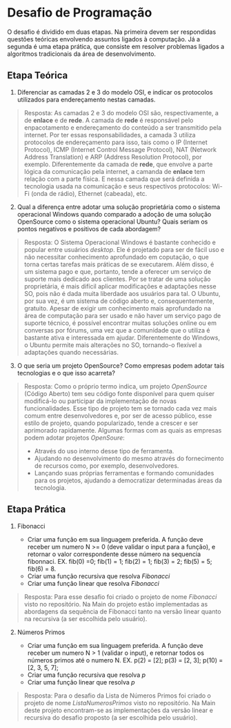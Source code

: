 # Desafio de Programação

O desafio é dividido em duas etapas. Na primeira devem ser respondidas questões teóricas envolvendo assuntos ligados à computação. Já a segunda é uma etapa prática, que consiste em resolver problemas ligados a algoritmos tradicionais da área de desenvolvimento.


## Etapa Teórica

1. Diferenciar as camadas 2 e 3 do modelo OSI, e indicar os protocolos utilizados para endereçamento nestas camadas.

> Resposta: 
  As camadas 2 e 3 do modelo OSI são, respectivamente, a de __enlace__ e de __rede__. 
  A camada de __rede__ é responsável pelo enpacotamento e endereçamento do conteúdo a ser transmitido pela internet. Por ter essas responsabilidades, a camada 3 utiliza protocolos de endereçamento para isso, tais como o IP (Internet Protocol), ICMP (Internet Control Message Protocol), NAT (Network Address Translation) e ARP (Address Resolution Protocol), por exemplo.
  Diferentemente da camada de __rede__, que envolve a parte lógica da comunicação pela internet, a camanda de __enlace__ tem relação com a parte física. E nessa camada que será definida a tecnologia usada na comunicação e seus respectivos protocolos: Wi-Fi (onda de rádio), Ethernet (cabeada), etc.


2. Qual a diferença entre adotar uma solução proprietária como o sistema operacional Windows quando comparado a adoção de uma solução OpenSource como o sistema operacional Ubuntu? Quais seriam os pontos negativos e positivos de cada abordagem?

> Resposta:
  O Sistema Operacional Windows é bastante conhecido e popular entre usuários _desktop_. Ele é projetado para ser de fácil uso e não necessitar conhecimento aprofundado em coputação, o que torna certas tarefas mais práticas de se executarem. Além disso, é um sistema pago e que, portanto, tende a oferecer um serviço de suporte mais dedicado aos clientes. Por se tratar de uma solução proprietária, é mais difícil aplicar modificações e adaptações nesse SO, pois não é dada muita liberdade aos usuários para tal.
  O Ubuntu, por sua vez, é um sistema de código aberto e, consequentemente, gratuito. Apesar de exigir um conhecimento mais aprofundado na área de computação para ser usado e não haver um serviço pago de suporte técnico, é possível encontrar muitas soluções online ou em conversas por fórums, uma vez que a comunidade que o utiliza é bastante ativa e interessada em ajudar. Diferentemente do Windows, o Ubuntu permite mais alterações no SO, tornando-o flexível a adaptações quando necessárias.


3. O que seria um projeto OpenSource? Como empresas podem adotar tais tecnologias e o que isso acarreta?

> Resposta: 
  Como o próprio termo indica, um projeto _OpenSource_ (Código Aberto) tem seu código fonte disponível para quem quiser modificá-lo ou participar da implementação de novas funcionalidades. Esse tipo de projeto tem se tornado cada vez mais comum entre desenvolvedores e, por ser de acesso público, esse estilo de projeto, quando popularizado, tende a crescer e ser aprimorado rapidamente.
  Algumas formas com as quais as empresas podem adotar projetos _OpenSoure_: 
  > + Através do uso interno desse tipo de ferramenta. 
  > + Ajudando no desenvolvimento do mesmo através do fornecimento de recursos como, por exemplo, desenvolvedores. 
  > + Lançando suas próprias ferramentas e formando comunidades para os projetos, ajudando a democratizar determinadas áreas da tecnologia.


## Etapa Prática

1. Fibonacci
    
    + Criar uma função em sua linguagem preferida. A função deve receber um numero N >= 0 (deve validar o input para a função), e retornar o valor correspondente desse número na sequencia fibonnaci. EX. fib(0) =0; fib(1) = 1; fib(2) = 1; fib(3) = 2; fib(5) = 5; fib(6) = 8.
    + Criar uma função recursiva que resolva _Fibonacci_
    + Criar uma função linear que resolva _Fibonacci_

> Resposta: Para esse desafio foi criado o projeto de nome _Fibonacci_ visto no repositório. Na Main do projeto estão implementadas as abordagens da sequência de Fibonacci tanto na versão linear quanto na recursiva (a ser escolhida pelo usuário).

2. Números Primos
    
    + Criar uma função em sua linguagem preferida. A função deve receber um numero N > 1 (validar o input), e retornar todos os números primos até o numero N. EX. p(2) = [2]; p(3) = [2, 3]; p(10) = [2, 3, 5, 7];
    + Criar uma função recursiva que resolva _p_
    + Criar uma função linear que resolva _p_
    
> Resposta: Para o desafio da Lista de Números Primos foi criado o projeto de nome _ListaNumerosPrimos_ visto no repositório. Na Main deste projeto encontram-se as implementações da versão linear e recursiva do desafio proposto (a ser escolhida pelo usuário).
